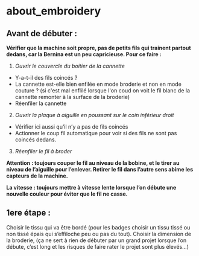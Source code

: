# about_embroidery

## Avant de débuter :  
**Vérifier que la machine soit propre, pas de petits fils qui trainent partout dedans, car la Bernina est un peu capricieuse. Pour ce faire :**
1.	_Ouvrir le couvercle du boitier de la cannette_ 
*	Y-a-t-il des fils coincés ? 
*	La cannette est-elle bien enfilée en mode broderie et non en mode couture ? (si c'est mal enflilé lorsque l'on coud on voit le fil blanc de la cannette remonter à la surface de la broderie)
*	Réenfiler la cannette

2.	_Ouvrir la plaque à aiguille en poussant sur le coin inférieur droit_
*	Vérifier ici aussi qu’il n’y a pas de fils coincés
*	Actionner le coup fil automatique pour voir si des fils ne sont pas coincés dedans.

3.	_Réenfiler le fil à broder_ 

**Attention : toujours couper le fil au niveau de la bobine, et le tirer au niveau de l’aiguille pour l’enlever. Retirer le fil dans l’autre sens abime les capteurs de la machine.**

**La vitesse : toujours mettre à vitesse lente lorsque l’on débute une nouvelle couleur pour éviter que le fil ne casse.**


## 1ere étape :

Choisir le tissu qui va être bordé (pour les badges choisir un tissu tissé ou non tissé épais qui s’effiloche peu ou pas du tout). 
Choisir  la dimension de la broderie, (ça ne sert à rien de débuter par un grand projet lorsque l’on débute, c’est long et les risques de faire rater le projet sont plus élevés…)
